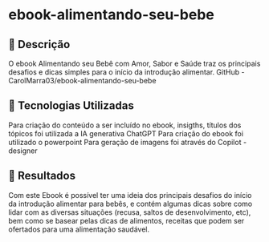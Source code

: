 # ebook-alimentando-seu-bebe
## 📒 Descrição
O ebook Alimentando seu Bebê com Amor, Sabor e Saúde traz os principais desafios e dicas simples para o início da introdução alimentar.
GitHub - CarolMarra03/ebook-alimentando-seu-bebe

## 🤖 Tecnologias Utilizadas
Para criação do conteúdo a ser incluído no ebook, insigths, títulos dos tópicos foi utilizada a IA generativa ChatGPT 
Para criação do ebook foi utilizado o powerpoint
Para geração de imagens foi através do Copilot - designer

## 🚀 Resultados
Com este Ebook é possível ter uma ideia dos principais desafios do início da introdução alimentar para bebês, e contém algumas dicas sobre como lidar com as diversas situações (recusa, saltos de desenvolvimento, etc), bem como se basear pelas dicas de alimentos, receitas que podem ser ofertados para uma alimentação saudável.
